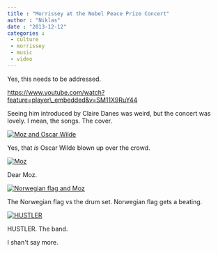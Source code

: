 ```yaml
---
title : "Morrissey at the Nobel Peace Prize Concert"
author : "Niklas"
date : "2013-12-12"
categories : 
 - culture
 - morrissey
 - music
 - video
---
```


Yes, this needs to be addressed.

https://www.youtube.com/watch?feature=player\_embedded&v=SM11X9RuY44

Seeing him introduced by Claire Danes was weird, but the concert was lovely. I mean, the songs. The cover.

[![Moz and Oscar Wilde](https://niklasblog.com/wp-content/2013-12-12_1600.png)](https://niklasblog.com/wp-content/2013-12-12_1600.png)

Yes, that _is_ Oscar Wilde blown up over the crowd.

[![Moz](https://niklasblog.com/wp-content/2013-12-12_1601.png)](https://niklasblog.com/wp-content/2013-12-12_1601.png)

Dear Moz.

[![Norwegian flag and Moz](https://niklasblog.com/wp-content/2013-12-12_1603.png)](https://niklasblog.com/wp-content/2013-12-12_1603.png)

The Norwegian flag vs the drum set. Norwegian flag gets a beating.

[![HUSTLER](https://niklasblog.com/wp-content/2013-12-12_1606.png)](https://niklasblog.com/wp-content/2013-12-12_1606.png)

HUSTLER. The band.

I shan't say more.
